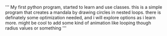 '''
My first python program, started to learn and use classes.
this is a simple program that creates a mandala by drawing circles in nested loops.
there is definately some optimization needed, and i will explore options as i learn more.
might be cool to add some kind of animation like looping though radius values or something
'''
